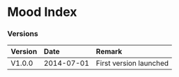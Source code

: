 Mood Index
==========

### Versions

| Version | Date       | Remark                 |
|:--------|:-----------|:-----------------------|
| V1.0.0  | 2014-07-01 | First version launched |

